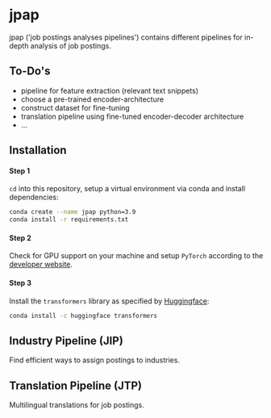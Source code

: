 # jpap
jpap ('job postings analyses pipelines') contains different pipelines for in-depth analysis of job postings.

## To-Do's
- pipeline for feature extraction (relevant text snippets)
- choose a pre-trained encoder-architecture
- construct dataset for fine-tuning
- translation pipeline using fine-tuned encoder-decoder architecture
- ...

## Installation

#### Step 1
`cd` into this repository, setup a virtual environment via conda and install dependencies:
```bash
conda create --name jpap python=3.9
conda install -r requirements.txt
```
#### Step 2
Check for GPU support on your machine and setup `PyTorch` according to the [developer website](https://pytorch.org/).

#### Step 3
Install the `transformers` library as specified by [Huggingface](https://huggingface.co/docs/transformers/installation):

```bash
conda install -c huggingface transformers
```

## Industry Pipeline (JIP)
Find efficient ways to assign postings to industries.


## Translation Pipeline (JTP)
Multilingual translations for job postings.
